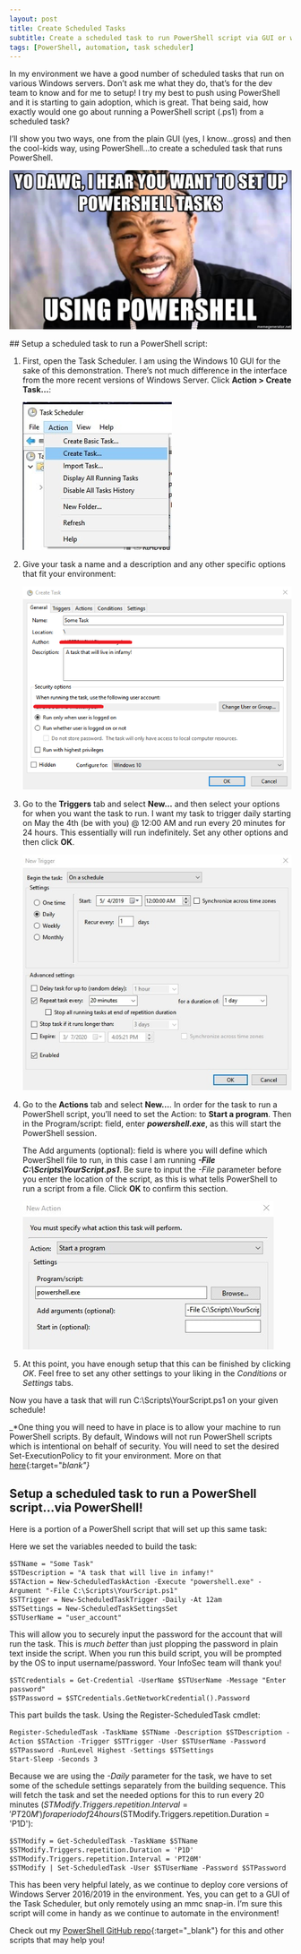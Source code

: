 ```yaml
---
layout: post
title: Create Scheduled Tasks
subtitle: Create a scheduled task to run PowerShell script via GUI or with PowerShell.
tags: [PowerShell, automation, task scheduler]
---
```

In my environment we have a good number of scheduled tasks that run on various Windows servers. Don’t ask me what they do, that’s for the dev team to know and for me to setup! I try my best to push using PowerShell and it is starting to gain adoption, which is great. That being said, how exactly would one go about running a PowerShell script (.ps1) from a scheduled task?

I’ll show you two ways, one from the plain GUI (yes, I know…gross) and then the cool-kids way, using PowerShell…to create a scheduled task that runs PowerShell.
<p align="center">
  <img src="/img/posts/sched_task_tut_0.jpg">
</p>
## Setup a scheduled task to run a PowerShell script:

1. First, open the Task Scheduler. I am using the Windows 10 GUI for the sake of this demonstration.   There’s not much difference in the interface from the more recent versions of Windows Server. Click **Action > Create Task…**:
   
     ![Create Task](/img/posts/sched_task_tut_1.jpg)

2. Give your task a name and a description and any other specific options that fit your environment:
    
    ![Name task and other settings](/img/posts/sched_task_tut_2.png)

3. Go to the **Triggers** tab and select **New…** and then select your options for when you want the task to run. I want my task to trigger daily starting on May the 4th (be with you) @ 12:00 AM and run every 20 minutes for 24 hours. This essentially will run indefinitely. Set any other options and then click **OK**.
    
    ![Task trigger settings](/img/posts/sched_task_tut_3.jpg)

4. Go to the **Actions** tab and select **New…**. In order for the task to run a PowerShell script, you’ll need to set the Action: to **Start a program**. Then in the Program/script: field, enter **_powershell.exe_**, as this will start the PowerShell session.

    The Add arguments (optional): field is where you will define which PowerShell file to run, in this case I am running **_-File    
    C:\Scripts\YourScript.ps1_**. Be sure to input the _-File_ parameter before you enter the location of the script, as this is what 
    tells PowerShell to run a script from a file. Click **OK** to confirm this section.
   
   ![Task Action settings](/img/posts/sched_task_tut_4.jpg)

5. At this point, you have enough setup that this can be finished by clicking *OK*. Feel free to set any other settings to your liking in the *Conditions* or *Settings* tabs.

Now you have a task that will run C:\Scripts\YourScript.ps1 on your given schedule!

_*One thing you will need to have in place is to allow your machine to run PowerShell scripts. By default, Windows will not run PowerShell scripts which is intentional on behalf of security. You will need to set the desired Set-ExecutionPolicy to fit your environment. More on that [here]( https://docs.microsoft.com/en-us/powershell/module/microsoft.powershell.security/set-executionpolicy?view=powershell-6){:target="_blank"}_

## Setup a scheduled task to run a PowerShell script…via PowerShell!

Here is a portion of a PowerShell script that will set up this same task:

Here we set the variables needed to build the task:
~~~
$STName = "Some Task"
$STDescription = "A task that will live in infamy!"
$STAction = New-ScheduledTaskAction -Execute "powershell.exe" -Argument "-File C:\Scripts\YourScript.ps1"
$STTrigger = New-ScheduledTaskTrigger -Daily -At 12am
$STSettings = New-ScheduledTaskSettingsSet
$STUserName = "user_account"
~~~
This will allow you to securely input the password for the account that will run the task. This is _much better_ than just plopping the password in plain text inside the script. When you run this build script, you will be prompted by the OS to input username/password. Your InfoSec team will thank you!
~~~
$STCredentials = Get-Credential -UserName $STUserName -Message "Enter password"
$STPassword = $STCredentials.GetNetworkCredential().Password
~~~
This part builds the task.  Using the Register-ScheduledTask cmdlet:
~~~
Register-ScheduledTask -TaskName $STName -Description $STDescription -Action $STAction -Trigger $STTrigger -User $STUserName -Password $STPassword -RunLevel Highest -Settings $STSettings
Start-Sleep -Seconds 3
~~~
Because we are using the _-Daily_ parameter for the task, we have to set some of the schedule settings separately from the building sequence. This will fetch the task and set the needed options for this to run every 20 minutes ($STModify.Triggers.repetition.Interval = 'PT20M') for a period of 24 hours ($STModify.Triggers.repetition.Duration = 'P1D'):
~~~
$STModify = Get-ScheduledTask -TaskName $STName
$STModify.Triggers.repetition.Duration = 'P1D'
$STModify.Triggers.repetition.Interval = 'PT20M'
$STModify | Set-ScheduledTask -User $STUserName -Password $STPassword
~~~
This has been very helpful lately, as we continue to deploy core versions of Windows Server 2016/2019 in the environment. Yes, you can get to a GUI of the Task Scheduler, but only remotely using an mmc snap-in. I’m sure this script will come in handy as we continue to automate in the environment!

Check out my [PowerShell GitHub repo](https://github.com/GeekLifeNow/PowerShell-Automation){:target="_blank"} for this and other scripts that may help you!
